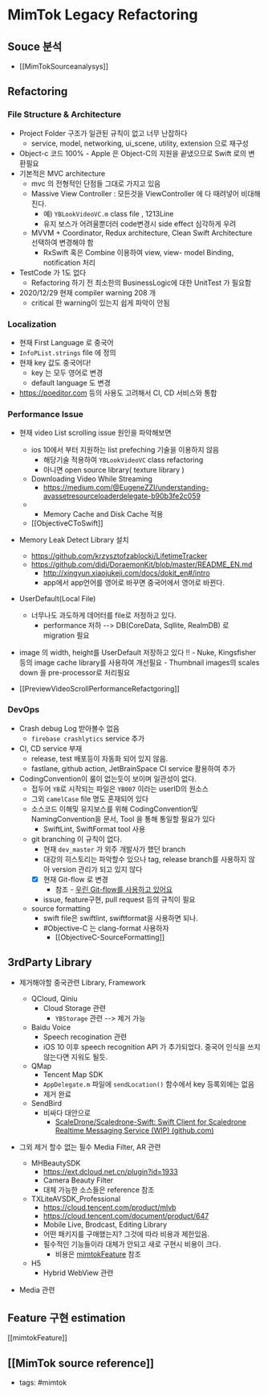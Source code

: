 # MimTok Legacy Refactoring

## Souce 분석
- [[MimTokSourceanalysys]]
## Refactoring
###  File Structure & Architecture 
- Project Folder 구조가 일관된 규칙이 없고 너무 난잡하다 
	- service, model, networking, ui_scene, utility, extension 으로 재구성
- Object-c 코드 100% 
		- Apple 은 Object-C의 지원을 끝냈으므로 Swift 로의 변환필요 
- 기본적은 MVC architecture 
	- mvc 의 전형적인 단점들 그대로 가지고 있음 
	- Massive View Controller : 모든것을 ViewController 에 다 때려넣어 비대해진다. 
		- 예) `YBLookVideoVC.m` class file , 1213Line
		- 유지 보스가 어려울뿐더러 code변경시 side effect 심각하게 우려 
	- MVVM + Coordinator, Redux architecture, Clean Swift Architecture 선택하여 변경해야 함
		-  RxSwift 혹은 Combine 이용하여 view, view- model Binding, notification 처리
- TestCode 가 1도 없다
	- Refactoring 하기 전 최소한의 BusinessLogic에 대한 UnitTest 가 필요함
- 2020/12/29 현재 compiler warning 208 개
	- critical 한 warning이 있는지 쉽게 파악이 안됨
### Localization
- 현재 First Language 로 중국어
- `InfoPList.strings` file 에 정의 
- 현재 key 값도 중국어다! 
	- key  는 모두 영어로 변경
	- default language 도 변경
- https://poeditor.com 등의 사용도 고려해서 CI, CD 서비스와 통합
### Performance Issue
- 현재 video List scrolling issue 원인을 파악해보면 
	- ios 10에서 부터 지원하는 list prefeching 기술을 이용하지 않음 
		- 해당기술 적용하여 `YBLookVideoVC` class refactoring 
		- 아니면 open source library( texture library )
	- Downloading Video While Streaming
		- https://medium.com/@EugeneZZI/understanding-avassetresourceloaderdelegate-b90b3fe2c059
	- - Memory Cache and Disk Cache 적용
	- [[ObjectiveCToSwift]]
- Memory Leak Detect Library 설치 
	- https://github.com/krzysztofzablocki/LifetimeTracker
	- https://github.com/didi/DoraemonKit/blob/master/README_EN.md
		- http://xingyun.xiaojukeji.com/docs/dokit_en#/intro
		- app에서 app언어를 영어로 바꾸면 중국어에서 영어로 바뀐다. 
	


- UserDefault(Local File)
	- 너무나도 과도하게 데어터를 file로 저정하고 있다. 
		- performance 저하 --> DB(CoreData, Sqllite, RealmDB) 로 migration 필요 
- image 의 width, height를 UserDefault 저장하고 있다 !!
		- Nuke, Kingsfisher 등의 image cache library를 사용하여 개선필요
		- Thumbnail images의 scales down 을 pre-processor로 처리필요
- [[PreviewVideoScrollPerformanceRefactgoring]]
### DevOps
- Crash debug Log 받아볼수 없음 
	- `firebase crashlytics` service 추가 
- CI, CD service 부재
	- release, test 배포등이 자동화 되어 있지 않음. 
	- fastlane, github action, JetBrainSpace CI service 활용하여 추가 
- CodingConvention이 룰이 없는듯이 보이며 일관성이 없다. 
	- 접두어 `YB`로 시작되는 파일은 `YB007` 이라는 userID의 원소스 
	- 그외 `camelCase` file 명도 혼재되어 있다 
	- 소스코드 이해및 유지보스를 위해 CodingConvention및 NamingConvention을 문서, Tool 을 통해 통일할 필요가 있다 
		- SwiftLint, SwiftFormat tool 사용
	- git branching 이 규칙이 없다. 
		- 현재 `dev_master` 가 외주 개발사가 했던 branch 
		- 대강의 히스토리는 파악할수 있으나 tag, release branch를 사용하지 않아 version 관리가 되고 있지 않다
		- [x] 현재 Git-flow 로 변경 
			- 참조 - [우린 Git-flow를 사용하고 있어요](https://woowabros.github.io/experience/2017/10/30/baemin-mobile-git-branch-strategy.html)
		- issue, feature구현, pull request 등의 규칙이 필요
	- source formatting 
		- swift file은 swiftlint, swiftformat을 사용하면 되나. 
		- #Objective-C 는 clang-format 사용하자 
			- [[ObjectiveC-SourceFormatting]]

## 3rdParty Library
- 제거해야할 중국관련 Library, Framework
	- QCloud, Qiniu
		- Cloud Storage 관련
			- `YBStorage` 관련 --> 제거 가능 
	- Baidu Voice
		- Speech recogination 관련
		- iOS 10 이후 speech recognition API 가 추가되었다. 중국어 인식을 쓰지 않는다면 지워도 될듯.
	- QMap
		- Tencent Map SDK
		- `AppDelegate.m` 파일에 `sendLocation()` 함수에서 key 등록외에는 없음 
		- 제거 완료
   - SendBird 
      - 비싸다 대안으로 
         - [ScaleDrone/Scaledrone-Swift: Swift Client for Scaledrone Realtime Messaging Service (WIP) (github.com)](https://github.com/ScaleDrone/Scaledrone-Swift)

- 그외 제거 할수 없는 필수 Media Filter, AR 관련 
	- MHBeautySDK
		- https://ext.dcloud.net.cn/plugin?id=1933
		- Camera Beauty Filter 
		- 대체 가능한 소스들은 reference 참조
	- TXLiteAVSDK_Professional
		- https://cloud.tencent.com/product/mlvb
		- https://cloud.tencent.com/document/product/647
		- Mobile Live, Brodcast, Editing Library 
		- 어떤 패키지를 구매했는지? 그것에 따라 비용과 제한있음. 
		- 필수적인 기능들이라 대체가 안되고 새로 구현시 비용이 크다. 
			- 비용은 [mimtokFeature](mimtokFeature.md) 참조
	- H5 
		- Hybrid WebView 관련

- Media 관련


## Feature 구현 estimation
[[mimtokFeature]]

[[MimTok source reference]]
----
- tags: #mimtok
